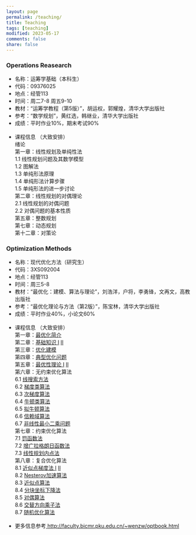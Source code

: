 ```yaml
---
layout: page
permalink: /teaching/
title: Teaching
tags: [teaching]
modified: 2023-05-17 
comments: false
share: false
---
```



### Operations Reasearch

* 名称：运筹学基础（本科生）<br>
* 代码：09376025 <br>
* 地点：经管113 <br>
* 时间：周二7-8 周五9-10 <br>
* 教材：“运筹学教程（第5版）”，胡运权，郭耀煌，清华大学出版社 <br>
* 参考：“数学规划”，黄红选，韩继业，清华大学出版社 <br>
* 成绩：平时作业10%，期末考试90% <br> <br>
* 课程信息 （大致安排）<br>
  绪论<br>
  第一章：线性规划及单纯性法<br>
  1.1 线性规划问题及其数学模型  <br>
  1.2 图解法 <br>
  1.3 单纯形法原理 <br>
  1.4 单纯形法计算步骤  <br>
  1.5 单纯形法的进一步讨论 <br>
  第二章：线性规划的对偶理论<br>
  2.1 线性规划的对偶问题<br>
  2.2 对偶问题的基本性质<br>
  第五章：整数规划<br>
  第七章：动态规划<br>
  第十二章：对策论<br>


### Optimization Methods

* 名称：现代优化方法（研究生）<br>
* 代码：3XS092004 <br>
* 地点：经管113 <br>
* 时间：周三5-8 <br>
* 教材：“最优化：建模、算法与理论”，刘浩洋，户将，李勇锋，文再文，高教出版社 <br>
* 参考：“最优化理论与方法（第2版）”，陈宝林，清华大学出版社
* 成绩：平时作业40%，小论文60% <br> <br>
* 课程信息 （大致安排）<br>
  第一章：<a href="../01-opt-dzw.pdf" class="textlink" target="_blank">最优化简介</a>  <br>
  第二章：<a href="../02-convex-set.pdf" class="textlink" target="_blank">基础知识 I</a> <a href="../03_functions_newhyx.pdf" class="textlink" target="_blank">II</a> <br>
  第三章：<a href="../05-lect1-model.pdf" class="textlink" target="_blank">优化建模</a>  <br>
  第四章：<a href="../06-opt-dzw.pdf" class="textlink" target="_blank">典型优化问题</a> <br>
  第五章：<a href="../07-lect-theory1.pdf" class="textlink" target="_blank">最优性理论 I</a> <a href="../07-lect-theory2.pdf" class="textlink" target="_blank">II</a> <br>
  第六章：无约束优化算法<br>
  6.1 <a href="../08-lect-gradient.pdf" class="textlink" target="_blank">线搜索方法</a> <br> 
  6.2 <a href="../09-lect-sg.pdf" class="textlink" target="_blank">梯度类算法</a> <br> 
  6.3 <a href="../10-lect-sgm.pdf" class="textlink" target="_blank">次梯度算法</a> <br> 
  6.4 <a href="../11-lect-newton.pdf" class="textlink" target="_blank">牛顿类算法</a> <br> 
  6.5 <a href="../12-lect-QN.pdf" class="textlink" target="_blank">拟牛顿算法</a> <br> 
  6.6 <a href="../13_trustregion_newdzw.pdf" class="textlink" target="_blank">信赖域算法</a> <br> 
  6.7 <a href="../14-lsp-new-zxx.pdf" class="textlink" target="_blank">非线性最小二乘问题</a> <br>
  第七章：约束优化算法<br>
  7.1 <a href="../15-lect-penalty.pdf" class="textlink" target="_blank">罚函数法</a> <br> 
  7.2 <a href="../16-lect-alm.pdf" class="textlink" target="_blank">增广拉格朗日函数法</a> <br>
  7.3 <a href="../17-lp_ipm-new-zxx-xzl.pdf" class="textlink" target="_blank">线性规划内点法</a> <br>
  第八章：复合优化算法 <br>
  8.1 <a href="../18-lect-prox_map.pdf" class="textlink" target="_blank">近似点梯度法 I</a> <a href="../19-lect-proxg.pdf" class="textlink" target="_blank">II</a> <br> 
  8.2 <a href="../20-lect-nesterov-ch.pdf" class="textlink" target="_blank">Nesterov加速算法</a> <br>
  8.3 <a href="../21-lect-prox_point.pdf" class="textlink" target="_blank">近似点算法</a> <br>
  8.4 <a href="../22-lect-BCD.pdf" class="textlink" target="_blank">分块坐标下降法</a> <br>
  8.5 <a href="../23-lect-DualAlgo.pdf" class="textlink" target="_blank">对偶算法</a> <br> 
  8.6 <a href="../24-lect-admm-chhyx.pdf" class="textlink" target="_blank">交替方向乘子法</a>  <br>
  8.7 <a href="../25-lect-sto-ch.pdf" class="textlink" target="_blank">随机优化算法</a> <br><br>
* 更多信息参考<a href="http://faculty.bicmr.pku.edu.cn/~wenzw/optbook.html" target="_blank" style="text-decoration:underline;"> http://faculty.bicmr.pku.edu.cn/~wenzw/optbook.html




  


  
  

